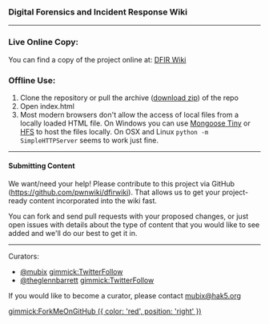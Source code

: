 
### Digital Forensics and Incident Response Wiki

- - - - - - 

### Live Online Copy:

You can find a copy of the project online at: [DFIR Wiki](http://pwnwiki.io/dfirwiki)

### Offline Use:

  1. Clone the repository or pull the archive ([download zip](https://github.com/pwnwiki/dfirwiki/archive/master.zip)) of the repo
  2. Open index.html
  3. Most modern browsers don't allow the access of local files from a locally loaded HTML file. On Windows you can use [Mongoose Tiny](http://cesanta.com/downloads.html) or [HFS](http://www.rejetto.com/hfs/) to host the files locally. On OSX and Linux `python -m SimpleHTTPServer` seems to work just fine.

- - - - - -
#### Submitting Content

We want/need your help! Please contribute to this project via GitHub (https://github.com/pwnwiki/dfirwiki). That allows us to get your project-ready content incorporated into the wiki fast. 

You can fork and send pull requests with your proposed changes, or just open issues with details about the type of content that you would like to see added and we'll do our best to get it in. 

- - - - - -
Curators:

  * [@mubix](https://twitter.com/mubix) [gimmick:TwitterFollow](@mubix)
  * [@theglennbarrett](https://twitter.com/theglennbarrett) [gimmick:TwitterFollow](@theglennbarrett)

If you would like to become a curator, please contact [mubix@hak5.org](mailto:mubix@hak5.org)

[gimmick:ForkMeOnGitHub ({ color: 'red',  position: 'right' })](http://www.github.com/pwnwiki/dfirwiki/)
